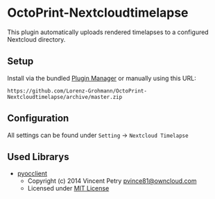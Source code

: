 # OctoPrint-Nextcloudtimelapse

This plugin automatically uploads rendered timelapses to a configured Nextcloud directory.

## Setup

Install via the bundled [Plugin Manager](https://github.com/foosel/OctoPrint/wiki/Plugin:-Plugin-Manager)
or manually using this URL:

    https://github.com/Lorenz-Grohmann/OctoPrint-Nextcloudtimelapse/archive/master.zip



## Configuration

All settings can be found under `Setting` -> `Nextcloud Timelapse`


## Used Librarys
* [pyocclient](https://github.com/owncloud/pyocclient)
  * Copyright (c) 2014 Vincent Petry <pvince81@owncloud.com>
  * Licensed under [MIT License](pyocclient_license)
